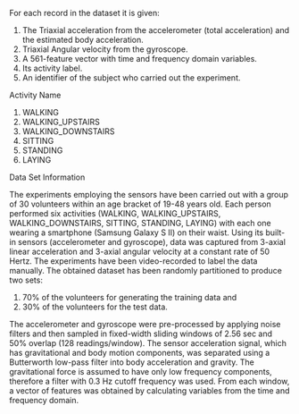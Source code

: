 For each record in the dataset it is given:
1. The Triaxial acceleration from the accelerometer (total acceleration) and the estimated body acceleration.
2. Triaxial Angular velocity from the gyroscope.
3. A 561-feature vector with time and frequency domain variables.
4. Its activity label.
5. An identifier of the subject who carried out the experiment.

Activity Name
1. WALKING
2. WALKING_UPSTAIRS
3. WALKING_DOWNSTAIRS
4. SITTING
5. STANDING
6. LAYING

Data Set Information

The experiments employing the sensors have been carried out with a group of 30 volunteers within an age bracket of 19-48 years old.
Each person performed six activities (WALKING, WALKING_UPSTAIRS, WALKING_DOWNSTAIRS, SITTING, STANDING, LAYING) 
with each one wearing a smartphone (Samsung Galaxy S II) on their waist. 
Using its built-in sensors (accelerometer and gyroscope), data was captured from 3-axial linear acceleration and 3-axial angular velocity 
at a constant rate of 50 Hertz. The experiments have been video-recorded to label the data manually. 
The obtained dataset has been randomly partitioned to produce two sets:
1. 70% of the volunteers for generating the training data and 
2. 30% of the volunteers for the test data.

The accelerometer and gyroscope were pre-processed by applying noise filters and then sampled in fixed-width sliding windows of 2.56 sec and 50% overlap (128 readings/window). The sensor acceleration signal, which has gravitational and body motion components, was separated using a Butterworth low-pass filter into body acceleration and gravity. The gravitational force is assumed to have only low frequency components, therefore a filter with 0.3 Hz cutoff frequency was used. From each window, a vector of features was obtained by calculating variables from the time and frequency domain.
